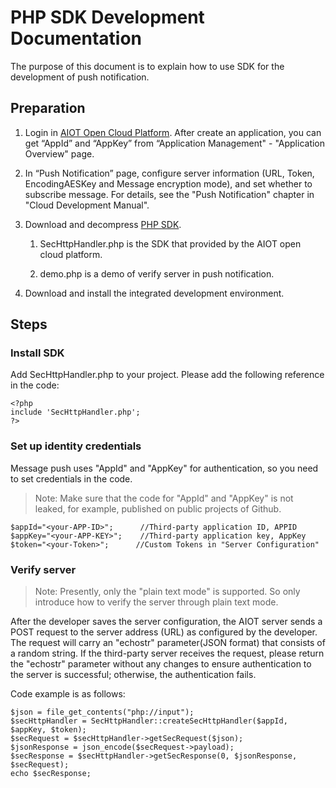 # PHP SDK Development Documentation

The purpose of this document is to explain how to use SDK for the development of push notification. 



## Preparation

1. Login in [AIOT Open Cloud Platform](https://opencloud.aqara.cn/). After create an application, you can get “AppId” and “AppKey” from “Application Management" - "Application Overview" page.

2. In “Push Notification” page, configure server information (URL, Token, EncodingAESKey and Message encryption mode), and set whether to subscribe message. For details, see the "Push Notification" chapter in "Cloud Development Manual".

3. Download and decompress [PHP SDK](http://cdn.cnbj2.fds.api.mi-img.com/cdn/aiot/sdk/aiot_sdk_message_php.zip).

   1) SecHttpHandler.php is the SDK that provided by the AIOT open cloud platform.

   2) demo.php is a demo of verify server in push notification.

4. Download and install the integrated development environment.



## Steps

### Install SDK

Add SecHttpHandler.php to your project. Please add the following reference in the code:

```
<?php
include 'SecHttpHandler.php';
?>
```



### Set up identity credentials

Message push uses "AppId" and "AppKey" for authentication, so you need to set credentials in the code.

> Note: Make sure that the code for "AppId" and "AppKey" is not leaked, for example, published on public projects of Github.

```
$appId="<your-APP-ID>";      //Third-party application ID, APPID
$appKey="<your-APP-KEY>";    //Third-party application key, AppKey
$token="<your-Token>";      //Custom Tokens in "Server Configuration"
```



### Verify server

> Note: Presently, only the "plain text mode" is supported. So only introduce how to verify the server through plain text mode.

After the developer saves the server configuration, the AIOT server sends a POST request to the server address (URL) as configured by the developer. The request will carry an "echostr" parameter(JSON format) that consists of a random string. If the third-party server receives the request, please return the "echostr" parameter without any changes to ensure authentication to the server is successful; otherwise, the authentication fails.

Code example is as follows:

```
$json = file_get_contents("php://input");
$secHttpHandler = SecHttpHandler::createSecHttpHandler($appId, $appKey, $token);
$secRequest = $secHttpHandler->getSecRequest($json);
$jsonResponse = json_encode($secRequest->payload);
$secResponse = $secHttpHandler->getSecResponse(0, $jsonResponse, $secRequest);
echo $secResponse;
```